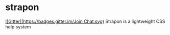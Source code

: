 strapon
=======
[![Gitter](https://badges.gitter.im/Join Chat.svg)](https://gitter.im/ja1984/strapon?utm_source=badge&utm_medium=badge&utm_campaign=pr-badge&utm_content=badge)
Strapon is a lightweight CSS help system

